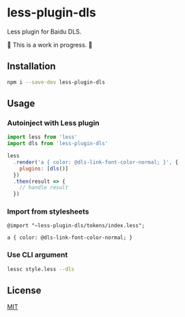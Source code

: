 # less-plugin-dls

Less plugin for Baidu DLS.

🚧 This is a work in progress. 🚧

## Installation

```sh
npm i --save-dev less-plugin-dls
```

## Usage

### Autoinject with Less plugin

```js
import less from 'less'
import dls from 'less-plugin-dls'

less
  .render('a { color: @dls-link-font-color-normal; }', {
    plugins: [dls()]
  })
  .then(result => {
    // handle result
  })
```

### Import from stylesheets

```less
@import "~less-plugin-dls/tokens/index.less";

a { color: @dls-link-font-color-normal; }
```

### Use CLI argument

```sh
lessc style.less --dls
```

## License

[MIT](https://github.com/ecomfe/less-plugin-dls/blob/master/LICENSE)
